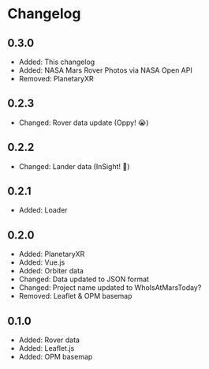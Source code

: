 # Changelog

## 0.3.0
+ Added: This changelog
+ Added: NASA Mars Rover Photos via NASA Open API
+ Removed: PlanetaryXR

## 0.2.3
+ Changed: Rover data update (Oppy! 😭)

## 0.2.2
+ Changed: Lander data (InSight! 🤩)

## 0.2.1
+ Added: Loader

## 0.2.0
+ Added: PlanetaryXR
+ Added: Vue.js
+ Added: Orbiter data 
+ Changed: Data updated to JSON format
+ Changed: Project name updated to WhoIsAtMarsToday?
+ Removed: Leaflet & OPM basemap

## 0.1.0
+ Added: Rover data
+ Added: Leaflet.js
+ Added: OPM basemap